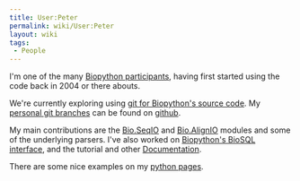 ```yaml
---
title: User:Peter
permalink: wiki/User:Peter
layout: wiki
tags:
 - People
---
```


I'm one of the many [Biopython participants](Participants "wikilink"),
having first started using the code back in 2004 or there abouts.

We're currently exploring using [git for Biopython's source
code](GitMigration "wikilink"). My [personal git
branches](http://github.com/peterjc) can be found on
[github](http://www.github.com).

My main contributions are the [Bio.SeqIO](SeqIO "wikilink") and
[Bio.AlignIO](AlignIO "wikilink") modules and some of the underlying
parsers. I've also worked on [Biopython's BioSQL
interface](BioSQL "wikilink"), and the tutorial and other
[Documentation](Documentation "wikilink").

There are some nice examples on my [python
pages](http://www.warwick.ac.uk/go/peter_cock/python/).
